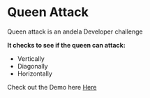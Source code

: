 # Queen Attack

Queen attack is an andela Developer challenge 

**It checks to see if the queen can attack:**
- Vertically
- Diagonally
- Horizontally

Check out the Demo here [Here](https://zemchuks.github.io/queenAttack-Andela-dev-challenge-/)
